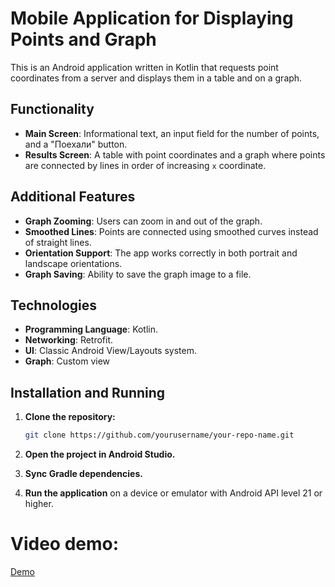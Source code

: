 # Mobile Application for Displaying Points and Graph

This is an Android application written in Kotlin that requests point coordinates from a server and displays them in a table and on a graph.

## Functionality

- **Main Screen**: Informational text, an input field for the number of points, and a "Поехали" button.
- **Results Screen**: A table with point coordinates and a graph where points are connected by lines in order of increasing `x` coordinate.

## Additional Features

- **Graph Zooming**: Users can zoom in and out of the graph.
- **Smoothed Lines**: Points are connected using smoothed curves instead of straight lines.
- **Orientation Support**: The app works correctly in both portrait and landscape orientations.
- **Graph Saving**: Ability to save the graph image to a file.

## Technologies

- **Programming Language**: Kotlin.
- **Networking**: Retrofit.
- **UI**: Classic Android View/Layouts system.
- **Graph**: Custom view

## Installation and Running

1. **Clone the repository:**

   ```bash
   git clone https://github.com/yourusername/your-repo-name.git
   ```

2. **Open the project in Android Studio.**

3. **Sync Gradle dependencies.**

4. **Run the application** on a device or emulator with Android API level 21 or higher.

# Video demo:
[Demo](https://youtu.be/xI5W1AdebEI?si=Dzy4ogG6kdb5Y2Q8)
